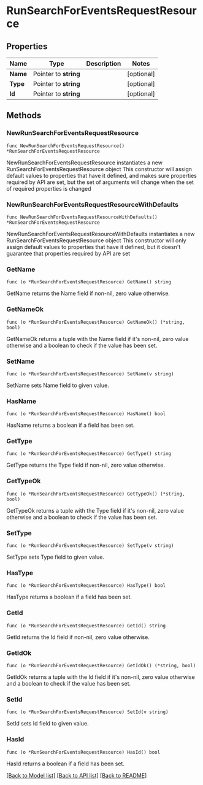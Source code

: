 # RunSearchForEventsRequestResource

## Properties

Name | Type | Description | Notes
------------ | ------------- | ------------- | -------------
**Name** | Pointer to **string** |  | [optional] 
**Type** | Pointer to **string** |  | [optional] 
**Id** | Pointer to **string** |  | [optional] 

## Methods

### NewRunSearchForEventsRequestResource

`func NewRunSearchForEventsRequestResource() *RunSearchForEventsRequestResource`

NewRunSearchForEventsRequestResource instantiates a new RunSearchForEventsRequestResource object
This constructor will assign default values to properties that have it defined,
and makes sure properties required by API are set, but the set of arguments
will change when the set of required properties is changed

### NewRunSearchForEventsRequestResourceWithDefaults

`func NewRunSearchForEventsRequestResourceWithDefaults() *RunSearchForEventsRequestResource`

NewRunSearchForEventsRequestResourceWithDefaults instantiates a new RunSearchForEventsRequestResource object
This constructor will only assign default values to properties that have it defined,
but it doesn't guarantee that properties required by API are set

### GetName

`func (o *RunSearchForEventsRequestResource) GetName() string`

GetName returns the Name field if non-nil, zero value otherwise.

### GetNameOk

`func (o *RunSearchForEventsRequestResource) GetNameOk() (*string, bool)`

GetNameOk returns a tuple with the Name field if it's non-nil, zero value otherwise
and a boolean to check if the value has been set.

### SetName

`func (o *RunSearchForEventsRequestResource) SetName(v string)`

SetName sets Name field to given value.

### HasName

`func (o *RunSearchForEventsRequestResource) HasName() bool`

HasName returns a boolean if a field has been set.

### GetType

`func (o *RunSearchForEventsRequestResource) GetType() string`

GetType returns the Type field if non-nil, zero value otherwise.

### GetTypeOk

`func (o *RunSearchForEventsRequestResource) GetTypeOk() (*string, bool)`

GetTypeOk returns a tuple with the Type field if it's non-nil, zero value otherwise
and a boolean to check if the value has been set.

### SetType

`func (o *RunSearchForEventsRequestResource) SetType(v string)`

SetType sets Type field to given value.

### HasType

`func (o *RunSearchForEventsRequestResource) HasType() bool`

HasType returns a boolean if a field has been set.

### GetId

`func (o *RunSearchForEventsRequestResource) GetId() string`

GetId returns the Id field if non-nil, zero value otherwise.

### GetIdOk

`func (o *RunSearchForEventsRequestResource) GetIdOk() (*string, bool)`

GetIdOk returns a tuple with the Id field if it's non-nil, zero value otherwise
and a boolean to check if the value has been set.

### SetId

`func (o *RunSearchForEventsRequestResource) SetId(v string)`

SetId sets Id field to given value.

### HasId

`func (o *RunSearchForEventsRequestResource) HasId() bool`

HasId returns a boolean if a field has been set.


[[Back to Model list]](../README.md#documentation-for-models) [[Back to API list]](../README.md#documentation-for-api-endpoints) [[Back to README]](../README.md)


